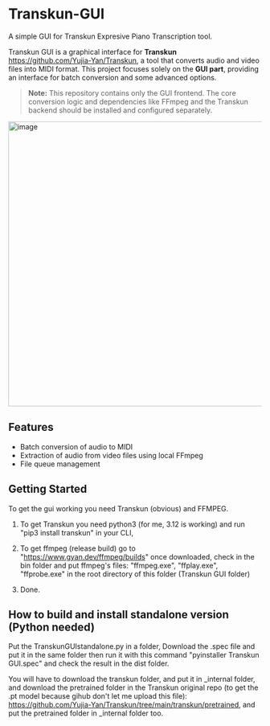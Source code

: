 # Transkun-GUI
A simple GUI for Transkun Expresive Piano Transcription tool.

Transkun GUI is a graphical interface for **Transkun** https://github.com/Yujia-Yan/Transkun, a tool that converts audio and video files into MIDI format. This project focuses solely on the **GUI part**, providing an interface for batch conversion and some advanced options.

> **Note:** This repository contains only the GUI frontend. The core conversion logic and dependencies like FFmpeg and the Transkun backend should be installed and configured separately.
<img width="652" height="567" alt="image" src="https://github.com/user-attachments/assets/69c7df76-acc1-429b-9d0f-740c0e605550" />

## Features

- Batch conversion of audio to MIDI  
- Extraction of audio from video files using local FFmpeg  
- File queue management


## Getting Started
To get the gui working you need Transkun (obvious) and FFMPEG.

1. To get Transkun you need python3 (for me, 3.12 is working) and run "pip3 install transkun" in your CLI,

2. To get ffmpeg (release build) go to "https://www.gyan.dev/ffmpeg/builds" once downloaded, check in the bin folder and put ffmpeg's files: "ffmpeg.exe", "ffplay.exe", "ffprobe.exe" in the root directory of this folder (Transkun GUI folder)

3. Done.

## How to build and install standalone version (Python needed)

Put the TranskunGUIstandalone.py in a folder, Download the .spec file and put it in the same folder then run it with this command "pyinstaller Transkun GUI.spec" and check the result in the dist folder.

You will have to download the transkun folder, and put it in _internal folder, and download the pretrained folder in the Transkun original repo (to get the .pt model because gihub don't let me upload this file): https://github.com/Yujia-Yan/Transkun/tree/main/transkun/pretrained, and put the pretrained folder in _internal folder too.

